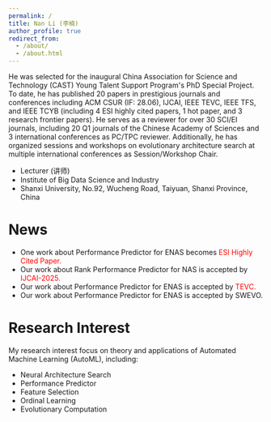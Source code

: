 ```yaml
---
permalink: /
title: Nan Li (李楠)
author_profile: true
redirect_from: 
  - /about/
  - /about.html
---
```


He was selected for the inaugural China Association for Science and Technology (CAST) Young Talent Support Program's PhD Special Project. To date, he has published 20 papers in prestigious journals and conferences including ACM CSUR (IF: 28.06), IJCAI, IEEE TEVC, IEEE TFS, and IEEE TCYB (including 4 ESI highly cited papers, 1 hot paper, and 3 research frontier papers). He serves as a reviewer for over 30 SCI/EI journals, including 20 Q1 journals of the Chinese Academy of Sciences and 3 international conferences as PC/TPC reviewer. Additionally, he has organized sessions and workshops on evolutionary architecture search at multiple international conferences as Session/Workshop Chair.

- Lecturer (讲师)
- Institute of Big Data Science and Industry
- Shanxi University, No.92, Wucheng Road, Taiyuan, Shanxi Province, China



News
======
- One work about Performance Predictor for ENAS becomes <span style="color:red">ESI Highly Cited Paper<span style="color:red">.
- Our work about Rank Performance Predictor for NAS is accepted by <span style="color:red">IJCAI-2025<span style="color:red">.
- Our work about Performance Predictor for ENAS is accepted by <span style="color:red">TEVC<span style="color:red">.
- Our work about Performance Predictor for ENAS is accepted by SWEVO.




Research Interest
======
My research interest focus on theory and applications of Automated Machine Learning (AutoML), including:
- Neural Architecture Search
- Performance Predictor
- Feature Selection
- Ordinal Learning
- Evolutionary Computation


